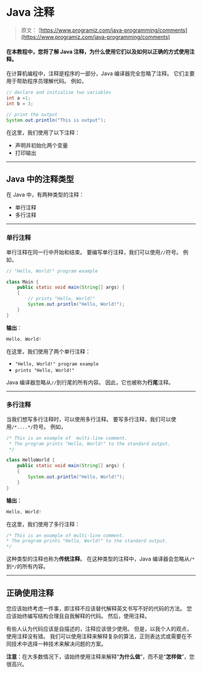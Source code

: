 # Java 注释

> 原文： [https://www.programiz.com/java-programming/comments](https://www.programiz.com/java-programming/comments)

#### 在本教程中，您将了解 Java 注释，为什么使用它们以及如何以正确的方式使用注释。

在计算机编程中，注释是程序的一部分，Java 编译器完全忽略了注释。 它们主要用于帮助程序员理解代码。 例如，

```java
// declare and initialize two variables
int a =1;
int b = 3;

// print the output
System.out.println("This is output"); 
```

在这里，我们使用了以下注释：

*   声明并初始化两个变量
*   打印输出

* * *

## Java 中的注释类型

在 Java 中，有两种类型的注释：

*   单行注释
*   多行注释

* * *

### 单行注释

单行注释在同一行中开始和结束。 要编写单行注释，我们可以使用`//`符号。 例如，

```java
// "Hello, World!" program example

class Main {
    public static void main(String[] args) {    	
    {
        // prints "Hello, World!"
        System.out.println("Hello, World!");
    }
} 
```

**输出**：

```java
Hello, World! 
```

在这里，我们使用了两个单行注释：

*   `"Hello, World!" program example`
*   `prints "Hello, World!"`

Java 编译器忽略从`//`到行尾的所有内容。 因此，它也被称为**行尾**注释。

* * *

### 多行注释

当我们想写多行注释时，可以使用多行注释。 要写多行注释，我们可以使用`/*....*/`符号。 例如，

```java
/* This is an example of  multi-line comment.
 * The program prints "Hello, World!" to the standard output.
 */

class HelloWorld {
    public static void main(String[] args) {    	
    {	
        System.out.println("Hello, World!");
    }
} 
```

**输出**：

```java
Hello, World! 
```

在这里，我们使用了多行注释：

```java
/* This is an example of multi-line comment.
* The program prints "Hello, World!" to the standard output.
*/ 
```

这种类型的注释也称为**传统注释**。 在这种类型的注释中，Java 编译器会忽略从`/*`到`*/`的所有内容。

* * *

## 正确使用注释

您应该始终考虑一件事，即注释不应该替代解释英文书写不好的代码的方法。 您应该始终编写结构合理且自我解释的代码。 然后，使用注释。

有些人认为代码应该是自描述的，注释应该很少使用。 但是，以我个人的观点，使用注释没有错。 我们可以使用注释来解释复杂的算法，正则表达式或需要在不同技术中选择一种技术来解决问题的方案。

**注意**：在大多数情况下，请始终使用注释来解释“**为什么做**”，而不是“**怎样做**”，您很高兴。